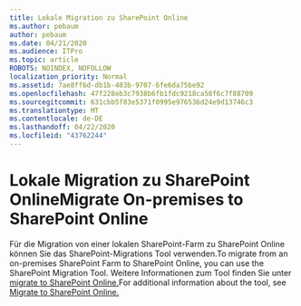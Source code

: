 ```yaml
---
title: Lokale Migration zu SharePoint Online
ms.author: pebaum
author: pebaum
ms.date: 04/21/2020
ms.audience: ITPro
ms.topic: article
ROBOTS: NOINDEX, NOFOLLOW
localization_priority: Normal
ms.assetid: 7ae8ff6d-db1b-403b-9707-6fe6da75be92
ms.openlocfilehash: 47f228eb3c7938b6fb1fdc9218ca58f6c7f88709
ms.sourcegitcommit: 631cbb5f03e5371f0995e976536d24e9d13746c3
ms.translationtype: MT
ms.contentlocale: de-DE
ms.lasthandoff: 04/22/2020
ms.locfileid: "43762244"
---
```

# <a name="migrate-on-premises-to-sharepoint-online"></a><span data-ttu-id="40df3-102">Lokale Migration zu SharePoint Online</span><span class="sxs-lookup"><span data-stu-id="40df3-102">Migrate On-premises to SharePoint Online</span></span>

<span data-ttu-id="40df3-103">Für die Migration von einer lokalen SharePoint-Farm zu SharePoint Online können Sie das SharePoint-Migrations Tool verwenden.</span><span class="sxs-lookup"><span data-stu-id="40df3-103">To migrate from an on-premises SharePoint Farm to SharePoint Online, you can use the SharePoint Migration Tool.</span></span> <span data-ttu-id="40df3-104">Weitere Informationen zum Tool finden Sie unter [migrate to SharePoint Online.](https://go.microsoft.com/fwlink/?linkid=2019574)</span><span class="sxs-lookup"><span data-stu-id="40df3-104">For additional information about the tool, see [Migrate to SharePoint Online.](https://go.microsoft.com/fwlink/?linkid=2019574)</span></span>
  

